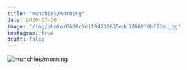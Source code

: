 ```yaml
---
title: "munchies/morning"
date: 2020-07-26
image: "/img/photo/6608c9e1f94731835edc37868f0bf83b.jpg"
instagram: true
draft: false
---
```


![munchies/morning](/img/photo/6608c9e1f94731835edc37868f0bf83b.jpg)

